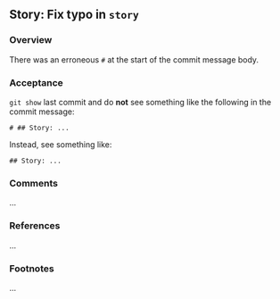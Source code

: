 ## Story: Fix typo in `story`

### Overview

There was an erroneous `#` at the start of the commit message body.

### Acceptance

`git show` last commit and do **not** see something like the following in the commit message:

```
# ## Story: ...
```

Instead, see something like:

```
## Story: ...
```

### Comments

...

### References

...

### Footnotes

...

